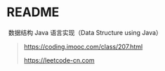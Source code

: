 # README

​	数据结构 Java 语言实现（Data Structure using Java）

><https://coding.imooc.com/class/207.html>
>
><https://leetcode-cn.com>